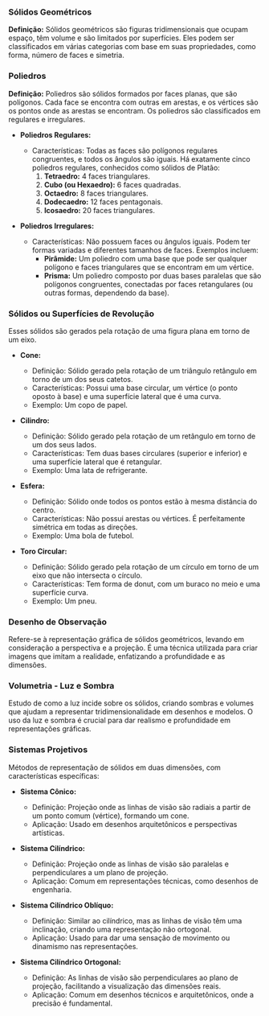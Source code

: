 ### Sólidos Geométricos
**Definição:** Sólidos geométricos são figuras tridimensionais que ocupam espaço, têm volume e são limitados por superfícies. Eles podem ser classificados em várias categorias com base em suas propriedades, como forma, número de faces e simetria.

### Poliedros
**Definição:** Poliedros são sólidos formados por faces planas, que são polígonos. Cada face se encontra com outras em arestas, e os vértices são os pontos onde as arestas se encontram. Os poliedros são classificados em regulares e irregulares.

- **Poliedros Regulares:**
  - Características: Todas as faces são polígonos regulares congruentes, e todos os ângulos são iguais. Há exatamente cinco poliedros regulares, conhecidos como sólidos de Platão:
    1. **Tetraedro:** 4 faces triangulares.
    2. **Cubo (ou Hexaedro):** 6 faces quadradas.
    3. **Octaedro:** 8 faces triangulares.
    4. **Dodecaedro:** 12 faces pentagonais.
    5. **Icosaedro:** 20 faces triangulares.
  
- **Poliedros Irregulares:**
  - Características: Não possuem faces ou ângulos iguais. Podem ter formas variadas e diferentes tamanhos de faces. Exemplos incluem:
    - **Pirâmide:** Um poliedro com uma base que pode ser qualquer polígono e faces triangulares que se encontram em um vértice.
    - **Prisma:** Um poliedro composto por duas bases paralelas que são polígonos congruentes, conectadas por faces retangulares (ou outras formas, dependendo da base).

### Sólidos ou Superfícies de Revolução
Esses sólidos são gerados pela rotação de uma figura plana em torno de um eixo.

- **Cone:**
  - Definição: Sólido gerado pela rotação de um triângulo retângulo em torno de um dos seus catetos.
  - Características: Possui uma base circular, um vértice (o ponto oposto à base) e uma superfície lateral que é uma curva.
  - Exemplo: Um copo de papel.

- **Cilindro:**
  - Definição: Sólido gerado pela rotação de um retângulo em torno de um dos seus lados.
  - Características: Tem duas bases circulares (superior e inferior) e uma superfície lateral que é retangular.
  - Exemplo: Uma lata de refrigerante.

- **Esfera:**
  - Definição: Sólido onde todos os pontos estão à mesma distância do centro.
  - Características: Não possui arestas ou vértices. É perfeitamente simétrica em todas as direções.
  - Exemplo: Uma bola de futebol.

- **Toro Circular:**
  - Definição: Sólido gerado pela rotação de um círculo em torno de um eixo que não intersecta o círculo.
  - Características: Tem forma de donut, com um buraco no meio e uma superfície curva.
  - Exemplo: Um pneu.

### Desenho de Observação
Refere-se à representação gráfica de sólidos geométricos, levando em consideração a perspectiva e a projeção. É uma técnica utilizada para criar imagens que imitam a realidade, enfatizando a profundidade e as dimensões.

### Volumetria - Luz e Sombra
Estudo de como a luz incide sobre os sólidos, criando sombras e volumes que ajudam a representar tridimensionalidade em desenhos e modelos. O uso da luz e sombra é crucial para dar realismo e profundidade em representações gráficas.

### Sistemas Projetivos
Métodos de representação de sólidos em duas dimensões, com características específicas:

- **Sistema Cônico:**
  - Definição: Projeção onde as linhas de visão são radiais a partir de um ponto comum (vértice), formando um cone.
  - Aplicação: Usado em desenhos arquitetônicos e perspectivas artísticas.

- **Sistema Cilíndrico:**
  - Definição: Projeção onde as linhas de visão são paralelas e perpendiculares a um plano de projeção.
  - Aplicação: Comum em representações técnicas, como desenhos de engenharia.

- **Sistema Cilíndrico Oblíquo:**
  - Definição: Similar ao cilíndrico, mas as linhas de visão têm uma inclinação, criando uma representação não ortogonal.
  - Aplicação: Usado para dar uma sensação de movimento ou dinamismo nas representações.

- **Sistema Cilíndrico Ortogonal:**
  - Definição: As linhas de visão são perpendiculares ao plano de projeção, facilitando a visualização das dimensões reais.
  - Aplicação: Comum em desenhos técnicos e arquitetônicos, onde a precisão é fundamental.
